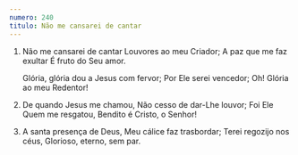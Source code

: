 ```yaml
---
numero: 240
titulo: Não me cansarei de cantar
---
```

1. Não me cansarei de cantar
   Louvores ao meu Criador;
   A paz que me faz exultar
   É fruto do Seu amor.

   Glória, glória dou a Jesus com fervor;
   Por Ele serei vencedor;
   Oh! Glória ao meu Redentor!

2. De quando Jesus me chamou,
   Não cesso de dar-Lhe louvor;
   Foi Ele Quem me resgatou,
   Bendito é Cristo, o Senhor!

3. A santa presença de Deus,
   Meu cálice faz trasbordar;
   Terei regozijo nos céus,
   Glorioso, eterno, sem par.
